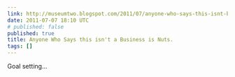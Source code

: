 ```yaml
---
link: http://museumtwo.blogspot.com/2011/07/anyone-who-says-this-isnt-business-is.html
date: 2011-07-07 18:10 UTC
# published: false
published: true
title: Anyone Who Says this isn't a Business is Nuts.
tags: []
---
```


Goal setting...
